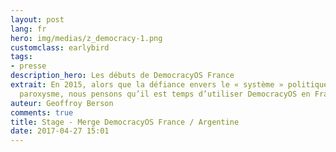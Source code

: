 ```yaml
---
layout: post
lang: fr
hero: img/medias/z_democracy-1.png
customclass: earlybird
tags:
- presse
description_hero: Les débuts de DemocracyOS France
extrait: En 2015, alors que la défiance envers le « système » politique est à son
  paroxysme, nous pensons qu’il est temps d’utiliser DemocracyOS en France
auteur: Geoffroy Berson
comments: true
title: Stage - Merge DemocracyOS France / Argentine
date: 2017-04-27 15:01
---
```

